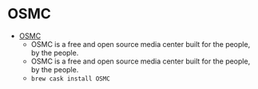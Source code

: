 # OSMC
- [OSMC](https://osmc.tv/)
  -  OSMC is a free and open source media center built for the people, by the people.
  - OSMC is a free and open source media center built for the people, by the people.
  - `brew cask install OSMC`
